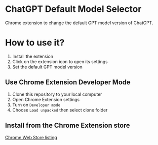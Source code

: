 # ChatGPT Default Model Selector
Chrome extension to change the default GPT model version of ChatGPT.

# How to use it?
1. Install the extension
2. Click on the extension icon to open its settings
3. Set the default GPT model version

## Use Chrome Extension Developer Mode
1. Clone this repository to your local computer
2. Open Chrome Extension settings
3. Turn on `Developer mode`
4. Choose `Load unpacked` then select clone folder

## Install from the Chrome Extension store
[Chrome Web Store listing](https://chrome.google.com/webstore/detail/chatgpt-default-model-sel/ccibigimpkglmjnohebpnddlikojfedf)
